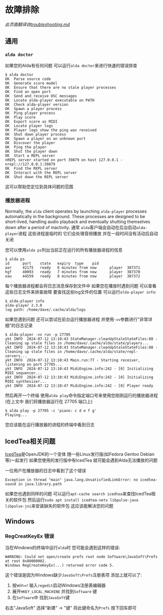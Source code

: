 # 故障排除

*此页面翻译自[troubleshooting.md](../troubleshooting.md)*

## 通用

### `alda doctor`

如果您的Alda有任何问题 可以运行`alda docter`来进行快速的错误排查

```
$ alda doctor
OK  Parse source code
OK  Generate score model
OK  Ensure that there are no stale player processes
OK  Find an open port
OK  Send and receive OSC messages
OK  Locate alda-player executable on PATH
OK  Check alda-player version
OK  Spawn a player process
OK  Ping player process
OK  Play score
OK  Export score as MIDI
OK  Locate player logs
OK  Player logs show the ping was received
OK  Shut down player process
OK  Spawn a player on an unknown port
OK  Discover the player
OK  Ping the player
OK  Shut the player down
OK  Start a REPL server
nREPL server started on port 39879 on host 127.0.0.1 - nrepl://127.0.0.1:39879
OK  Find the REPL server
OK  Interact with the REPL server
OK  Shut down the REPL server
```

这可以帮助您定位到具体问题的范围

### 播放器进程

Normally, the `alda` client operates by launching `alda-player` processes automatically in the background. These processes are designed to be short-lived, handling audio playback and eventually shutting themselves down after a period of inactivity.
通常 `alda`客户端会自动在后台启动`alda-player`进程 这些进程是临时的 它们会处理音频播放 并在一段时间没有活动后自动关闭

您可以使用`alda ps`列出当前正在运行的所有播放器进程的信息

```
$ alda ps
id      port    state   expiry  type    pid
aar     42175   ready   6 minutes from now      player  387371
hgf     40093   ready   7 minutes from now      player  387370
oau     44559   ready   8 minutes from now      player  387372
```

每个播放器进程都会将日志消息保存到文件中 如果您在播放时遇到问题 可以查看这些日志文件来排查故障 要查找这些log文件的位置 可以运行`alda-player info`:

```
$ alda-player info
alda-player 2.3.0
log path: /home/dave/.cache/alda/logs
```

如果您遇到问题 还可以尝试在前台运行播放器进程 并使用`-vv`参数进行"非常详细"的日志记录

```
$ alda-player -vv run -p 27705
ykt INFO  2024-07-12 13:10:43 StateManager.cleanUpStaleStateFiles:88 - Cleaning up stale files in /home/dave/.cache/alda/state/players...
ykt INFO  2024-07-12 13:10:43 StateManager.cleanUpStaleStateFiles:88 - Cleaning up stale files in /home/dave/.cache/alda/state/repl-servers...
ykt INFO  2024-07-12 13:10:43 Main.run:77 - Starting receiver, listening on port 27705...
ykt INFO  2024-07-12 13:10:43 MidiEngine.info:242 - [0] Initializing MIDI sequencer...
ykt INFO  2024-07-12 13:10:43 MidiEngine.info:242 - [0] Initializing MIDI synthesizer...
ykt INFO  2024-07-12 13:10:47 MidiEngine.info:242 - [0] Player ready
```

然后再开一个终端 使用`alda play`命令指定端口号来使用您刚刚运行的播放器进程(在上文中 我们将播放器运行在 27705 端口上)

```
$ alda play -p 27705 -c 'piano: c d e f g'
Playing...
```

您应该能在运行播放器的进程的终端中看到日志

## IcedTea相关问题

[IcedTea]是OpenJDK的一个变体 随一些Linux发行版(如Fedora Gentoo Debian等)一起发行 如果您使用的发行版中有IcedTea 就可能会遇到Alda无法播放的问题

一位用户在播放器的日志中看到了这个错误

```
Exception in thread "main" java.lang.UnsatisfiedLinkError: no icedtea-sound in java.library.path
```

如果您也遇到同样的问题 可以运行`apt-cache search icedtea`来查找IcedTea相关的软件包 然后运行`sudo apt install icedtea-netx libpulse-java libpulse-jni`来安装缺失的软件包 这应该能解决您的问题

## Windows

### RegCreatKeyEx 错误

当在Windows的终端中运行`alda`时 您可能会遇到这样的错误:

```
WARNING: Could not open/create prefs root node Software\JavaSoft\Prefs at root 0x80000002.
Windows RegCreateKeyEx(...) returned error code 5.
```

这个错误是因为Windows缺少`JavaSoft\Prefs`注册表项 添加上就可以了:

1. 按win+r 输入`regedit`启动Windows注册表编辑器
2. 展开`HKEY_LOCAL_MACHINE` 并找到`Software` 键
3. 在`Software`中 找到`JavaSoft`键

右击"JavaSoft" 选择"新建" -> "键" 将此键命名为`Prefs` 按下回车即可

[IcedTea]: https://openjdk.org/projects/icedtea/

